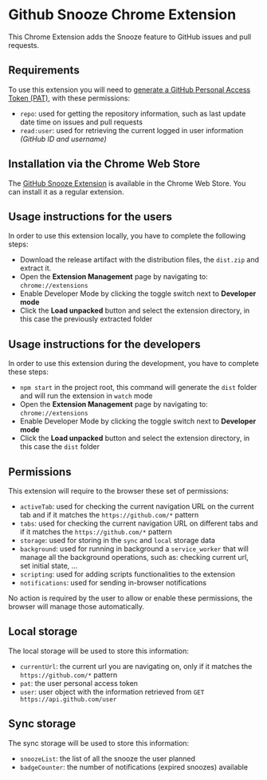 # Github Snooze Chrome Extension
This Chrome Extension adds the Snooze feature to GitHub issues and pull requests.

## Requirements
To use this extension you will need to [generate a GitHub Personal Access Token (PAT)](https://github.com/settings/tokens/new), with these permissions:

- `repo`: used for getting the repository information, such as last update date time on issues and pull requests
- `read:user`: used for retrieving the current logged in user information _(GitHub ID and username)_

## Installation via the Chrome Web Store
The [GitHub Snooze Extension](https://chrome.google.com/webstore/detail/github-snooze/jeecjllabmgondbmnnlogkkaafjcgbck) is available in the Chrome Web Store. You can install it as a regular extension.

## Usage instructions for the users
In order to use this extension locally, you have to complete the following steps:

- Download the release artifact with the distribution files, the `dist.zip` and extract it.
- Open the **Extension Management** page by navigating to: `chrome://extensions`
- Enable Developer Mode by clicking the toggle switch next to **Developer mode**
- Click the **Load unpacked** button and select the extension directory, in this case the previously extracted folder

## Usage instructions for the developers
In order to use this extension during the development, you have to complete these steps:

- `npm start` in the project root, this command will generate the `dist` folder and will run the extension in `watch` mode
- Open the **Extension Management** page by navigating to: `chrome://extensions`
- Enable Developer Mode by clicking the toggle switch next to **Developer mode**
- Click the **Load unpacked** button and select the extension directory, in this case the `dist` folder

## Permissions
This extension will require to the browser these set of permissions:

- `activeTab`: used for checking the current navigation URL on the current tab and if it matches the `https://github.com/*` pattern
- `tabs`: used for checking the current navigation URL on different tabs and if it matches the `https://github.com/*` pattern
- `storage`: used for storing in the `sync` and `local` storage data
- `background`: used for running in background a `service_worker` that will manage all the background operations, such as: checking current url, set initial state, ...
- `scripting`: used for adding scripts functionalities to the extension
- `notifications`: used for sending in-browser notifications

No action is required by the user to allow or enable these permissions, the browser will manage those automatically.

## Local storage
The local storage will be used to store this information:

- `currentUrl`: the current url you are navigating on, only if it matches the `https://github.com/*` pattern
- `pat`: the user personal access token
- `user`: user object with the information retrieved from `GET https://api.github.com/user`

## Sync storage
The sync storage will be used to store this information:

- `snoozeList`: the list of all the snooze the user planned
- `badgeCounter`: the number of notifications (expired snoozes) available
